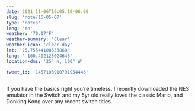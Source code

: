 ```yaml
---
date: 2021-11-06T16:05:10-06:00
slug: 'note/16-05-07'
type: 'notes'
lang: 'en'
weather: '70.17°F'
weather-summary: 'Clear'
weather-icon: 'clear-day'
lat: '25.75544108533868'
long: '-100.402125024645'
location-dms: '25° N, 100° W'

tweet_id: '1457103910791954446'
---
```

If you have the basics right you’re timeless.
I recently downloaded the NES emulator in the Switch and my 5yr old really loves the classic Mario, and Donking Kong over any recent switch titles.